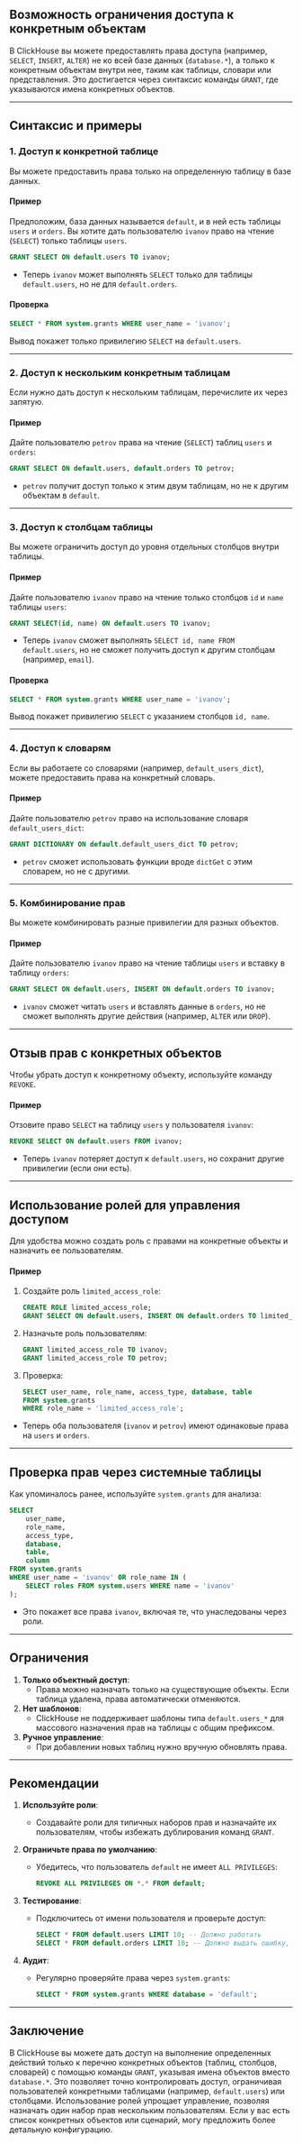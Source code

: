 
## Возможность ограничения доступа к конкретным объектам

В ClickHouse вы можете предоставлять права доступа (например, `SELECT`, `INSERT`, `ALTER`) не ко всей базе данных (`database.*`), а только к конкретным объектам внутри нее, таким как таблицы, словари или представления. Это достигается через синтаксис команды `GRANT`, где указываются имена конкретных объектов.

---

## Синтаксис и примеры

### 1. Доступ к конкретной таблице

Вы можете предоставить права только на определенную таблицу в базе данных.

#### Пример

Предположим, база данных называется `default`, и в ней есть таблицы `users` и `orders`. Вы хотите дать пользователю `ivanov` право на чтение (`SELECT`) только таблицы `users`.

```sql
GRANT SELECT ON default.users TO ivanov;
```

- Теперь `ivanov` может выполнять `SELECT` только для таблицы `default.users`, но не для `default.orders`.

#### Проверка

```sql
SELECT * FROM system.grants WHERE user_name = 'ivanov';
```

Вывод покажет только привилегию `SELECT` на `default.users`.

---

### 2. Доступ к нескольким конкретным таблицам

Если нужно дать доступ к нескольким таблицам, перечислите их через запятую.

#### Пример

Дайте пользователю `petrov` права на чтение (`SELECT`) таблиц `users` и `orders`:

```sql
GRANT SELECT ON default.users, default.orders TO petrov;
```

- `petrov` получит доступ только к этим двум таблицам, но не к другим объектам в `default`.

---

### 3. Доступ к столбцам таблицы

Вы можете ограничить доступ до уровня отдельных столбцов внутри таблицы.

#### Пример

Дайте пользователю `ivanov` право на чтение только столбцов `id` и `name` таблицы `users`:

```sql
GRANT SELECT(id, name) ON default.users TO ivanov;
```

- Теперь `ivanov` сможет выполнять `SELECT id, name FROM default.users`, но не сможет получить доступ к другим столбцам (например, `email`).

#### Проверка

```sql
SELECT * FROM system.grants WHERE user_name = 'ivanov';
```

Вывод покажет привилегию `SELECT` с указанием столбцов `id, name`.

---

### 4. Доступ к словарям

Если вы работаете со словарями (например, `default_users_dict`), можете предоставить права на конкретный словарь.

#### Пример

Дайте пользователю `petrov` право на использование словаря `default_users_dict`:

```sql
GRANT DICTIONARY ON default.default_users_dict TO petrov;
```

- `petrov` сможет использовать функции вроде `dictGet` с этим словарем, но не с другими.

---

### 5. Комбинирование прав

Вы можете комбинировать разные привилегии для разных объектов.

#### Пример

Дайте пользователю `ivanov` право на чтение таблицы `users` и вставку в таблицу `orders`:

```sql
GRANT SELECT ON default.users, INSERT ON default.orders TO ivanov;
```

- `ivanov` сможет читать `users` и вставлять данные в `orders`, но не сможет выполнять другие действия (например, `ALTER` или `DROP`).

---

## Отзыв прав с конкретных объектов

Чтобы убрать доступ к конкретному объекту, используйте команду `REVOKE`.

#### Пример

Отзовите право `SELECT` на таблицу `users` у пользователя `ivanov`:

```sql
REVOKE SELECT ON default.users FROM ivanov;
```

- Теперь `ivanov` потеряет доступ к `default.users`, но сохранит другие привилегии (если они есть).

---

## Использование ролей для управления доступом

Для удобства можно создать роль с правами на конкретные объекты и назначить ее пользователям.

#### Пример

1. Создайте роль `limited_access_role`:
    
    ```sql
    CREATE ROLE limited_access_role;
    GRANT SELECT ON default.users, INSERT ON default.orders TO limited_access_role;
    ```
    
2. Назначьте роль пользователям:
    
    ```sql
    GRANT limited_access_role TO ivanov;
    GRANT limited_access_role TO petrov;
    ```
    
3. Проверка:
    
    ```sql
    SELECT user_name, role_name, access_type, database, table
    FROM system.grants
    WHERE role_name = 'limited_access_role';
    ```
    

- Теперь оба пользователя (`ivanov` и `petrov`) имеют одинаковые права на `users` и `orders`.

---

## Проверка прав через системные таблицы

Как упоминалось ранее, используйте `system.grants` для анализа:

```sql
SELECT
    user_name,
    role_name,
    access_type,
    database,
    table,
    column
FROM system.grants
WHERE user_name = 'ivanov' OR role_name IN (
    SELECT roles FROM system.users WHERE name = 'ivanov'
);
```

- Это покажет все права `ivanov`, включая те, что унаследованы через роли.

---

## Ограничения

1. **Только объектный доступ**:
    - Права можно назначать только на существующие объекты. Если таблица удалена, права автоматически отменяются.
2. **Нет шаблонов**:
    - ClickHouse не поддерживает шаблоны типа `default.users_*` для массового назначения прав на таблицы с общим префиксом.
3. **Ручное управление**:
    - При добавлении новых таблиц нужно вручную обновлять права.

---

## Рекомендации

1. **Используйте роли**:
    
    - Создавайте роли для типичных наборов прав и назначайте их пользователям, чтобы избежать дублирования команд `GRANT`.
2. **Ограничьте права по умолчанию**:
    
    - Убедитесь, что пользователь `default` не имеет `ALL PRIVILEGES`:
        
        ```sql
        REVOKE ALL PRIVILEGES ON *.* FROM default;
        ```
        
3. **Тестирование**:
    
    - Подключитесь от имени пользователя и проверьте доступ:
        
        ```sql
        SELECT * FROM default.users LIMIT 10; -- Должно работать
        SELECT * FROM default.orders LIMIT 10; -- Должно выдать ошибку, если нет прав
        ```
        
4. **Аудит**:
    
    - Регулярно проверяйте права через `system.grants`:
        
        ```sql
        SELECT * FROM system.grants WHERE database = 'default';
        ```
        

---

## Заключение

В ClickHouse вы можете дать доступ на выполнение определенных действий только к перечню конкретных объектов (таблиц, столбцов, словарей) с помощью команды `GRANT`, указывая имена объектов вместо `database.*`. Это позволяет точно контролировать доступ, ограничивая пользователей конкретными таблицами (например, `default.users`) или столбцами. Использование ролей упрощает управление, позволяя назначать один набор прав нескольким пользователям. Если у вас есть список конкретных объектов или сценарий, могу предложить более детальную конфигурацию.